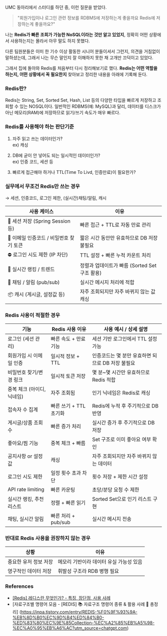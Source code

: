<p>UMC 동아리에서 스터디를 하던 중, 이런 질문을 받았다.  </p>
<blockquote>
<p>&quot;회원가입이나 로그인 관련 정보를 RDBMS에 저장하는게 좋을까요 Redis에 저장하는게 좋을까요?&quot;</p>
</blockquote>
<p>나는 <strong>Redis가 빠른 조회가 가능한 NoSQL이라는 것만 알고 있었지</strong>, 정확히 어떤 상황에서 사용하는지는 몰라서 아무 말도 하지 못했다. </p>
<p>다른 팀원분들은 이미 한 기수 이상 활동한 시니어 분들이셔서 그런지, 의견을 거침없이 말하셨는데, 그래서 나는 무슨 말인지 잘 이해하지 못한 채 고개만 끄덕이고 있었다.</p>
<p>그래서 집에 돌아와 Redis를 처음부터 다시 정리해보기로 했다.
<strong>Redis는 어떤 역할을 하는지, 어떤 상황에서 꼭 필요한지</strong> 찾아보고 정리한 내용을 아래에 기록해 둔다.</p>
<h3 id="redis란">Redis란?</h3>
<p>Redis는 String, Set, Sorted Set, Hash, List 등의 다양한 타입을 빠르게 저장하고 조회할 수 있는 NOSQL이다. 일반적인 RDBMS(예: MySQL)과 달리, 데이터를 디스크가 아닌 메모리(RAM)에 저장하므로 읽기/쓰기 속도가 매우 빠르다.</p>
<h3 id="redis를-사용해야-하는-판단기준">Redis를 사용해야 하는 판단기준</h3>
<ol>
<li><p>자주 읽고 쓰는 데이터인가?<br />ex) 캐싱</p>
</li>
<li><p>DB에 굳이 안 넣어도 되는 일시적인 데이터인가?<br />ex) 인증 코드, 세션 등</p>
</li>
<li><p>빠르게 접근해야 하거나 TTL(Time To Livd, 인증만료)이 필요한가?  </p>
</li>
</ol>
<h3 id="실무에서-무조건-redis만-쓰는-경우">실무에서 무조건 Redis만 쓰는 경우</h3>
<p>→ 세션, 인증코드, 로그인 제한, (실시간)채팅/알림, 캐시</p>
<table>
<thead>
<tr>
<th>사용 케이스</th>
<th>이유</th>
</tr>
</thead>
<tbody><tr>
<td>🔑 세션 저장 (Spring Session 등)</td>
<td>빠른 접근 + TTL로 자동 만료 관리</td>
</tr>
<tr>
<td>🔑 이메일 인증코드 / 비밀번호 찾기 토큰</td>
<td>짧은 시간 동안만 유효하므로 DB 저장 불필요</td>
</tr>
<tr>
<td>⛔ 로그인 시도 제한 (IP 차단)</td>
<td>TTL 설정 + 빠른 누적 카운트 처리</td>
</tr>
<tr>
<td>📢 실시간 랭킹 / 트렌드</td>
<td>정렬과 업데이트가 빠름 (Sorted Set 구조 활용)</td>
</tr>
<tr>
<td>📩 채팅 / 알림 (pub/sub)</td>
<td>실시간 메시지 처리에 적합</td>
</tr>
<tr>
<td>📦 캐시 (게시글, 설정값 등)</td>
<td>자주 조회되지만 자주 바뀌지 않는 값 캐싱</td>
</tr>
</tbody></table>
<h3 id="redis-사용이-적절한-경우">Redis 사용이 적절한 경우</h3>
<table>
<thead>
<tr>
<th>기능</th>
<th>Redis 사용 이유</th>
<th>사용 예시 / 상세 설명</th>
</tr>
</thead>
<tbody><tr>
<td>로그인 (세션 관리)</td>
<td>빠른 속도 + 만료 기능</td>
<td>세션 기반 로그인에서 TTL 설정 가능</td>
</tr>
<tr>
<td>회원가입 시 이메일 인증</td>
<td>일시적 정보 + TTL</td>
<td>인증코드는 몇 분만 유효하면 되므로 DB 저장 불필요</td>
</tr>
<tr>
<td>비밀번호 찾기/변경 링크</td>
<td>일시적 토큰 저장</td>
<td>몇 분~몇 시간만 유효하므로 Redis 적합</td>
</tr>
<tr>
<td>중복 체크 (아이디, 닉네임)</td>
<td>자주 조회됨</td>
<td>인기 닉네임은 Redis로 캐싱</td>
</tr>
<tr>
<td>접속자 수 집계</td>
<td>빠른 쓰기 + TTL 초기화</td>
<td>Redis에 누적 후 주기적으로 DB 반영</td>
</tr>
<tr>
<td>게시글/상품 조회수</td>
<td>빠른 증가 처리</td>
<td>실시간 증가 후 주기적으로 DB 저장</td>
</tr>
<tr>
<td>좋아요/찜 기능</td>
<td>중복 체크 + 빠름</td>
<td>Set 구조로 이미 좋아요 여부 확인</td>
</tr>
<tr>
<td>공지사항 or 설정값</td>
<td>캐싱</td>
<td>자주 조회되지만 자주 바뀌지 않는 데이터</td>
</tr>
<tr>
<td>로그인 시도 제한</td>
<td>일정 횟수 초과 차단</td>
<td>횟수 저장 + 제한 시간 설정</td>
</tr>
<tr>
<td>API rate limiting</td>
<td>빠른 카운팅</td>
<td>초당/분당 요청 수 제한</td>
</tr>
<tr>
<td>실시간 랭킹, 추천 리스트</td>
<td>정렬 + 빠른 읽기</td>
<td>Sorted Set으로 인기 리스트 구현</td>
</tr>
<tr>
<td>채팅, 실시간 알림</td>
<td>빠른 처리 + pub/sub</td>
<td>실시간 메시지 전송</td>
</tr>
</tbody></table>
<h3 id="반대로-redis-사용을-권장하지-않는-경우">반대로 Redis 사용을 권장하지 않는 경우</h3>
<table>
<thead>
<tr>
<th>상황</th>
<th>이유</th>
</tr>
</thead>
<tbody><tr>
<td>중요한 유저 정보 저장</td>
<td>메모리 기반이라 데이터 유실 가능성 있음</td>
</tr>
<tr>
<td>영구적인 데이터 저장</td>
<td>휘발성 구조라 RDB 병행 필요</td>
</tr>
</tbody></table>
<h3 id="references">References</h3>
<ul>
<li><a href="https://ittrue.tistory.com/317?utm_source=chatgpt.com">[Redis] 레디스란 무엇인가? - 특징, 장단점, 사용 사례</a> </li>
<li>[자료구조별 명령어 모음 - [REDIS] 📚 자료구조 명령어 종류 &amp; 활용 사례 💯 총정리]
(<a href="https://inpa.tistory.com/entry/REDIS-%F0%9F%93%9A-%EB%8D%B0%EC%9D%B4%ED%84%B0-%ED%83%80%EC%9E%85Collection-%EC%A2%85%EB%A5%98-%EC%A0%95%EB%A6%AC?utm_source=chatgpt.com">https://inpa.tistory.com/entry/REDIS-%F0%9F%93%9A-%EB%8D%B0%EC%9D%B4%ED%84%B0-%ED%83%80%EC%9E%85Collection-%EC%A2%85%EB%A5%98-%EC%A0%95%EB%A6%AC?utm_source=chatgpt.com</a>)</li>
</ul>